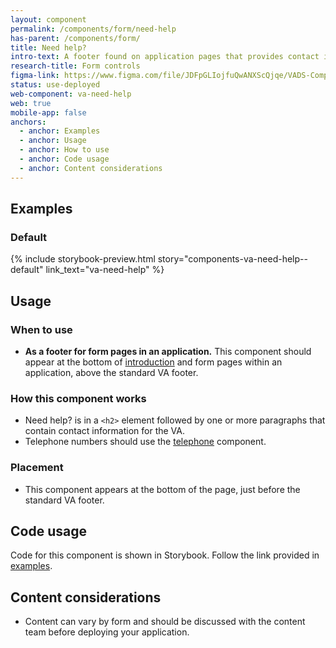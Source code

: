 ```yaml
---
layout: component
permalink: /components/form/need-help
has-parent: /components/form/
title: Need help?
intro-text: A footer found on application pages that provides contact information for the VA.
research-title: Form controls
figma-link: https://www.figma.com/file/JDFpGLIojfuQwANXScQjqe/VADS-Component-Examples?type=design&node-id=1372%3A86293&mode=design&t=h9BoxMWwcHe2DhUd-1
status: use-deployed
web-component: va-need-help
web: true
mobile-app: false
anchors:
  - anchor: Examples
  - anchor: Usage
  - anchor: How to use
  - anchor: Code usage
  - anchor: Content considerations
---
```


## Examples

### Default

{% include storybook-preview.html story="components-va-need-help--default" link_text="va-need-help" %}

## Usage

### When to use

* **As a footer for form pages in an application.** This component should appear at the bottom of [introduction]({{site.baseurl}}/templates/forms/introduction) and form pages within an application, above the standard VA footer.

### How this component works

* Need help? is in a `<h2>` element followed by one or more paragraphs that contain contact information for the VA.
* Telephone numbers should use the [telephone]({{site.baseurl}}/components/telephone) component.

### Placement

* This component appears at the bottom of the page, just before the standard VA footer.

## Code usage

Code for this component is shown in Storybook. Follow the link provided in [examples](#examples).

## Content considerations

* Content can vary by form and should be discussed with the content team before deploying your application.